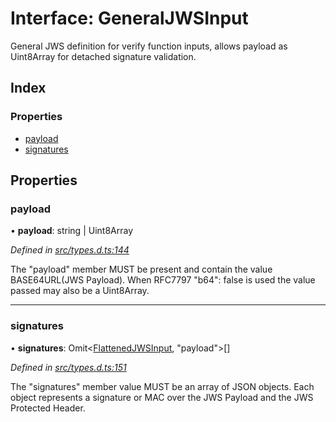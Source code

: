 # Interface: GeneralJWSInput

General JWS definition for verify function inputs, allows payload as
Uint8Array for detached signature validation.

## Index

### Properties

* [payload](_types_d_.generaljwsinput.md#payload)
* [signatures](_types_d_.generaljwsinput.md#signatures)

## Properties

### payload

•  **payload**: string \| Uint8Array

*Defined in [src/types.d.ts:144](https://github.com/panva/jose/blob/v3.6.2/src/types.d.ts#L144)*

The "payload" member MUST be present and contain the value
BASE64URL(JWS Payload). When RFC7797 "b64": false is used
the value passed may also be a Uint8Array.

___

### signatures

•  **signatures**: Omit<[FlattenedJWSInput](_types_d_.flattenedjwsinput.md), \"payload\"\>[]

*Defined in [src/types.d.ts:151](https://github.com/panva/jose/blob/v3.6.2/src/types.d.ts#L151)*

The "signatures" member value MUST be an array of JSON objects.
Each object represents a signature or MAC over the JWS Payload and
the JWS Protected Header.
